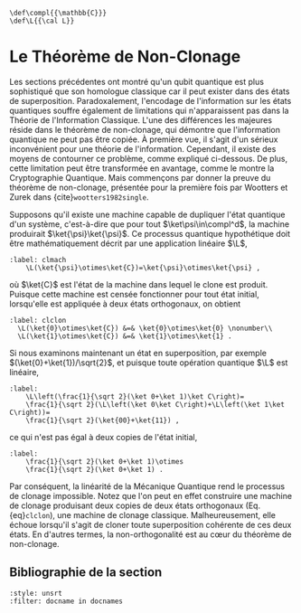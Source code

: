 ```{math}
\def\compl{{\mathbb{C}}}
\def\L{{\cal L}}
```

# Le Théorème de Non-Clonage


Les sections précédentes ont montré qu'un qubit quantique est plus sophistiqué que son homologue classique car il peut exister dans des états de superposition. Paradoxalement, l'encodage de l'information sur les états quantiques souffre également de limitations qui n'apparaissent pas dans la Théorie de l'Information Classique. L'une des différences les majeures réside dans le théorème de non-clonage, qui démontre que l'information quantique ne peut pas être copiée. À première vue, il s'agit d'un sérieux inconvénient pour une théorie de l'information. Cependant, il existe des moyens de contourner ce problème, comme expliqué ci-dessous. De plus, cette limitation peut être transformée en avantage, comme le montre la Cryptographie Quantique. Mais commençons par donner  la preuve du théorème de non-clonage, présentée pour la première fois par Wootters et Zurek dans {cite}`wootters1982single`.


<!--Hippo: not exactly… say a bit more about the history or give ref ?-->


Supposons qu'il existe une machine capable de dupliquer l'état quantique d'un système, c'est-à-dire que pour tout $\ket\psi\in\compl^d$, la machine produirait $\ket{\psi}\ket{\psi}$. Ce processus quantique hypothétique doit être mathématiquement décrit par une application linéaire $\L$,
```{math}
:label: clmach
    \L(\ket{\psi}\otimes\ket{C})=\ket{\psi}\otimes\ket{\psi} ,
```

où $\ket{C}$ est l'état de la machine dans lequel le clone est produit. Puisque cette machine est censée fonctionner pour tout état initial, lorsqu'elle est appliquée à deux états orthogonaux, on obtient
```{math}
:label: clclon
  \L(\ket{0}\otimes\ket{C}) &=& \ket{0}\otimes\ket{0} \nonumber\\
  \L(\ket{1}\otimes\ket{C}) &=& \ket{1}\otimes\ket{1} .
```

Si nous examinons maintenant un état en superposition, par exemple $(\ket{0}+\ket{1})/\sqrt{2}$, et puisque toute opération quantique $\L$ est linéaire,

```{math}
:label: 
    \L\left(\frac{1}{\sqrt 2}(\ket 0+\ket 1)\ket C\right)=
    \frac{1}{\sqrt 2}(\L\left(\ket 0\ket C\right)+\L\left(\ket 1\ket C\right))=
    \frac{1}{\sqrt 2}(\ket{00}+\ket{11}) ,
```

ce qui n'est pas égal à deux copies de l'état initial,

```{math}
:label: 
    \frac{1}{\sqrt 2}(\ket 0+\ket 1)\otimes
    \frac{1}{\sqrt 2}(\ket 0+\ket 1) .
```

Par conséquent, la linéarité de la Mécanique Quantique rend le processus de clonage impossible. Notez que l'on peut en effet construire une machine de clonage produisant deux copies de deux états orthogonaux (Eq. {eq}`clclon`), une machine de clonage classique. Malheureusement, elle échoue lorsqu'il s'agit de cloner toute superposition cohérente de ces deux états. En d'autres termes, la non-orthogonalité est au cœur du théorème de non-clonage.

## Bibliographie de la section
```{bibliography}
:style: unsrt
:filter: docname in docnames
```


